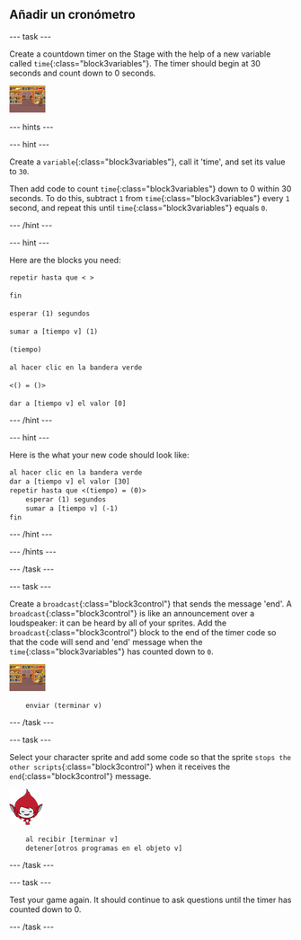 ## Añadir un cronómetro

\--- task \---

Create a countdown timer on the Stage with the help of a new variable called `time`{:class="block3variables"}. The timer should begin at 30 seconds and count down to 0 seconds.

![Stage sprite](images/stage-sprite.png)

\--- hints \---

\--- hint \---

Create a `variable`{:class="block3variables"}, call it 'time', and set its value to `30`.

Then add code to count `time`{:class="block3variables"} down to 0 within 30 seconds. To do this, subtract `1` from `time`{:class="block3variables"} every `1` second, and repeat this until `time`{:class="block3variables"} equals `0`.

\--- /hint \---

\--- hint \---

Here are the blocks you need:

```blocks3
repetir hasta que < >

fin

esperar (1) segundos

sumar a [tiempo v] (1)

(tiempo)

al hacer clic en la bandera verde

<() = ()>

dar a [tiempo v] el valor [0]
```

\--- /hint \---

\--- hint \---

Here is the what your new code should look like:

```blocks3
al hacer clic en la bandera verde
dar a [tiempo v] el valor [30]
repetir hasta que <(tiempo) = (0)>
    esperar (1) segundos
    sumar a [tiempo v] (-1)
fin
```

\--- /hint \---

\--- /hints \---

\--- /task \---

\--- task \---

Create a `broadcast`{:class="block3control"} that sends the message 'end'. A `broadcast`{:class="block3control"} is like an announcement over a loudspeaker: it can be heard by all of your sprites. Add the `broadcast`{:class="block3control"} block to the end of the timer code so that the code will send and 'end' message when the `time`{:class="block3variables"} has counted down to `0`.

![Stage sprite](images/stage-sprite.png)

```blocks3
    enviar (terminar v)
```

\--- /task \---

\--- task \---

Select your character sprite and add some code so that the sprite `stops the other scripts`{:class="block3control"} when it receives the `end`{:class="block3control"} message.

![Giga sprite](images/giga-sprite.png)

```blocks3
    al recibir [terminar v]
    detener[otros programas en el objeto v]
```

\--- /task \---

\--- task \---

Test your game again. It should continue to ask questions until the timer has counted down to 0.

\--- /task \---